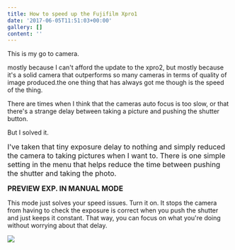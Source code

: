 ```yaml
---
title: How to speed up the Fujifilm Xpro1
date: '2017-06-05T11:51:03+00:00'
gallery: []
content: ''
---
```



This is my go to camera.

mostly because I can't afford the update to the xpro2, but mostly because it's a solid camera that outperforms so many cameras in terms of quality of image produced.the one thing that has always got me though is the speed of the thing.

There are times when I think that the cameras auto focus is too slow, or that there's a strange delay between taking a picture and pushing the shutter button.

But I solved it.

<span style="font-size: 1rem; -webkit-text-size-adjust: 100%;">I've taken that tiny exposure delay to nothing and simply reduced the camera to taking pictures when I want to. There is one simple setting in the menu that&nbsp;</span><span style="font-size: 1rem; -webkit-text-size-adjust: 100%;">helps reduce the time between pushing the shutter and taking the photo.</span>

<span style="font-size: 1rem; -webkit-text-size-adjust: 100%;"><b>PREVIEW EXP. IN MANUAL MODE</b></span>

<span style="-webkit-text-size-adjust: 100%;">This mode just solves your speed issues. Turn it on. It stops the camera from having to check the exposure is correct when you push the shutter and just keeps it constant. That way, you can focus on what you're doing without worrying about that delay.</span>

![](/IMG_0212.JPG)

